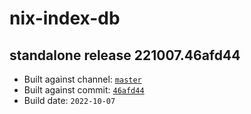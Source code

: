 # nix-index-db
## standalone release 221007.46afd44
- Built against channel: [`master`](https://github.com/nixos/nixpkgs/tree/master)
- Built against commit: [`46afd44`](https://github.com/NixOS/nixpkgs/commit/46afd4429b1634f7a50d45621e99137fd3d7fb2f)
- Build date: `2022-10-07`

